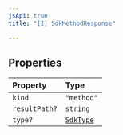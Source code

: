 ```yaml
---
jsApi: true
title: "[I] SdkMethodResponse"

---
```

## Properties

| Property | Type |
| :------ | :------ |
| `kind` | `"method"` |
| `resultPath?` | `string` |
| `type?` | [`SdkType`](../type-aliases/SdkType.md) |
